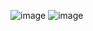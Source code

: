![image](https://github.com/tarunsingamsetti52/weatherforecastwebapp/assets/111441202/83251067-f63a-4885-9a76-2fff3678f925)
![image](https://github.com/tarunsingamsetti52/weatherforecastwebapp/assets/111441202/9bdab323-eca3-4052-8143-f3cea0761471)


